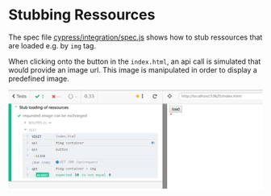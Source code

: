 # Stubbing Ressources

The spec file [cypress/integration/spec.js](cypress/integration/spec.js) shows how to stub ressources that are loaded e.g. by `img` tag.

When clicking onto the button in the `index.html`, an api call is simulated that would provide an image url. This image is manipulated in order to display a predefined image.

![Test example](images/ressources-example.png)
